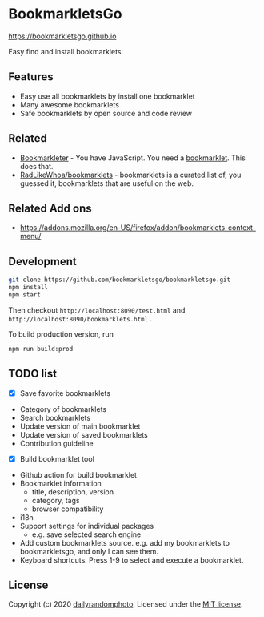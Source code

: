 # BookmarkletsGo

https://bookmarkletsgo.github.io

Easy find and install bookmarklets.

## Features

- Easy use all bookmarklets by install one bookmarklet
- Many awesome bookmarklets
- Safe bookmarklets by open source and code review

## Related

- [Bookmarkleter](https://github.com/chriszarate/bookmarkleter) - You have JavaScript. You need a [bookmarklet][bookmarklet]. This does that.
- [RadLikeWhoa/bookmarklets](https://github.com/RadLikeWhoa/bookmarklets) - bookmarklets is a curated list of, you guessed it, bookmarklets that are useful on the web.

## Related Add ons

- https://addons.mozilla.org/en-US/firefox/addon/bookmarklets-context-menu/

## Development

```sh
git clone https://github.com/bookmarkletsgo/bookmarkletsgo.git
npm install
npm start
```

Then checkout `http://localhost:8090/test.html` and `http://localhost:8090/bookmarklets.html` .

To build production version, run

```sh
npm run build:prod
```

## TODO list

- [x] Save favorite bookmarklets
- Category of bookmarklets
- Search bookmarklets
- Update version of main bookmarklet
- Update version of saved bookmarklets
- Contribution guideline
- [x] Build bookmarklet tool
- Github action for build bookmarklet
- Bookmarklet information
  - title, description, version
  - category, tags
  - browser compatibility
- i18n
- Support settings for individual packages
  - e.g. save selected search engine
- Add custom bookmarklets source. e.g. add my bookmarklets to bookmarkletsgo, and only I can see them.
- Keyboard shortcuts. Press 1-9 to select and execute a bookmarklet.

## License

Copyright (c) 2020 [dailyrandomphoto][my-url]. Licensed under the [MIT license][license-url].

[my-url]: https://github.com/dailyrandomphoto
[license-url]: LICENSE
[bookmarklet]: http://en.wikipedia.org/wiki/Bookmarklet "Wikipedia entry on Bookmarklets"
